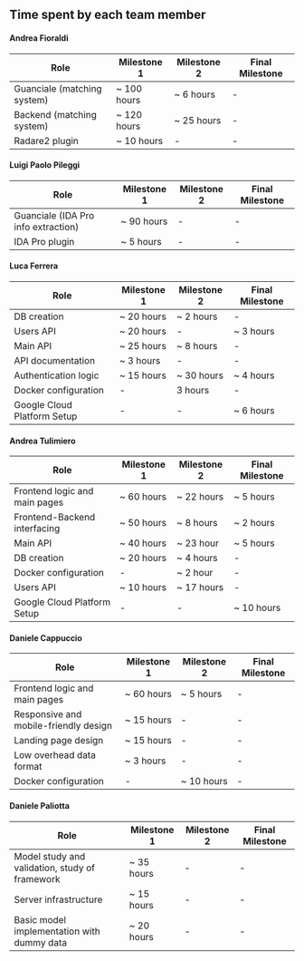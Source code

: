 

## Time spent by each team member

#### Andrea Fioraldi

| Role | Milestone 1 | Milestone 2 | Final Milestone |
| -- | -- | -- | -- |
| Guanciale (matching system) | ~ 100 hours | ~ 6 hours | - |
| Backend (matching system) |  ~ 120 hours | ~ 25 hours | - |
| Radare2 plugin |  ~ 10 hours | - | - |

#### Luigi Paolo Pileggi

| Role | Milestone 1 | Milestone 2 | Final Milestone |
| -- | -- | -- | -- |
| Guanciale (IDA Pro info extraction) | ~ 90 hours | - | - |
| IDA Pro plugin | ~ 5 hours | - | - |

#### Luca Ferrera

| Role | Milestone 1 | Milestone 2 | Final Milestone |
| -- | -- | -- | -- |
| DB creation| ~ 20 hours | ~ 2 hours | - |
| Users API | ~ 20 hours | - | ~ 3 hours |
| Main API | ~ 25 hours | ~ 8 hours | - |
| API documentation | ~ 3 hours| - | - |
| Authentication logic | ~ 15 hours| ~ 30 hours | ~ 4 hours |
| Docker configuration| - | 3 hours| - |
| Google Cloud Platform Setup| - | - | ~ 6 hours |

#### Andrea Tulimiero

| Role | Milestone 1 | Milestone 2 | Final Milestone |
| -- | -- | -- | -- |
| Frontend logic and main pages | ~ 60 hours | ~ 22 hours | ~ 5 hours |
| Frontend-Backend interfacing | ~ 50 hours | ~ 8 hours | ~ 2 hours |
| Main API | ~ 40 hours | ~ 23 hour | ~ 5 hours |
| DB creation | ~ 20 hours | ~ 4 hours | - |
| Docker configuration | - | ~ 2 hour | - |
| Users API | ~ 10 hours | ~ 17 hours | - |
| Google Cloud Platform Setup| - | - | ~ 10 hours |

#### Daniele Cappuccio

| Role | Milestone 1 | Milestone 2 | Final Milestone |
| -- | -- | -- | -- |
| Frontend logic and main pages | ~ 60 hours | ~ 5 hours | - |
| Responsive and mobile-friendly design | ~ 15 hours | - | - |
| Landing page design | ~ 15 hours | - | - |
| Low overhead data format | ~ 3 hours | - | - |
| Docker configuration | - | ~ 10 hours | - |

#### Daniele Paliotta

| Role | Milestone 1 | Milestone 2 | Final Milestone |
| -- | -- | -- | -- |
| Model study and validation, study of framework | ~ 35 hours | - | - |
| Server infrastructure | ~ 15 hours | - | - |
| Basic model implementation with dummy data | ~ 20 hours | - | - |


